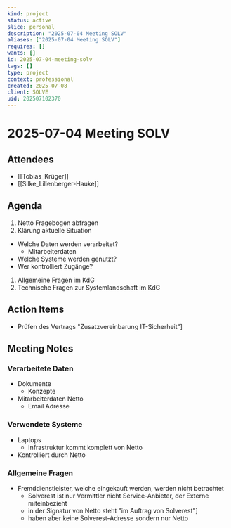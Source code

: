 ```yaml
---
kind: project
status: active
slice: personal
description: "2025-07-04 Meeting SOLV"
aliases: ["2025-07-04 Meeting SOLV"]
requires: []
wants: []
id: 2025-07-04-meeting-solv
tags: []
type: project
context: professional
created: 2025-07-08
client: SOLVE
uid: 202507102370
---
```


# 2025-07-04 Meeting SOLV

## Attendees

- [[Tobias_Krüger]]
- [[Silke_Lilienberger-Hauke]]

## Agenda

1. Netto Fragebogen abfragen
2. Klärung aktuelle Situation

- Welche Daten werden verarbeitet?
  - Mitarbeiterdaten
- Welche Systeme werden genutzt?
- Wer kontrolliert Zugänge?

1. Allgemeine Fragen im KdG
2. Technische Fragen zur Systemlandschaft im KdG

## Action Items

- Prüfen des Vertrags "Zusatzvereinbarung IT-Sicherheit"]

## Meeting Notes

### Verarbeitete Daten

- Dokumente
  - Konzepte
- Mitarbeiterdaten Netto
  - Email Adresse

### Verwendete Systeme

- Laptops
  - Infrastruktur kommt komplett von Netto
- Kontrolliert durch Netto

### Allgemeine Fragen

- Fremddienstleister, welche eingekauft werden, werden nicht betrachtet
  - Solverest ist nur Vermittler nicht Service-Anbieter, der Externe miteinbezieht
  - in der Signatur von Netto steht "im Auftrag von Solverest"]
  - haben aber keine Solverest-Adresse sondern nur Netto
